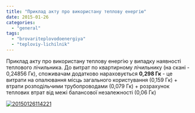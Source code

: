 ```yaml
---
title: "Приклад акту про використану теплову енергію"
date: 2015-01-26
categories: 
  - "general"
tags: 
  - "brovariteplovodoenergiya"
  - "teploviy-lichilnik"
---
```


Приклад акту про використану теплову енергію у випадку наявності теплового лічильника. До витрат по квартирному лічильнику (на скані - 0,24856 Гк), споживачам додатково нараховується **0,298 Гк** - це витрати на опалювання місць загального користування (0,159 Гк) + втрати розподільчими трубопроводами (0,079 Гк) + розрахунок теплових втрат від межі балансової незалежності (0,06 Гк)

[![20150126114221](http://shevchenko4a.brovary.org/wp-content/uploads/2015/01/20150126114221-235x300.jpg)](http://shevchenko4a.brovary.org/wp-content/uploads/2015/01/20150126114221.jpg)

